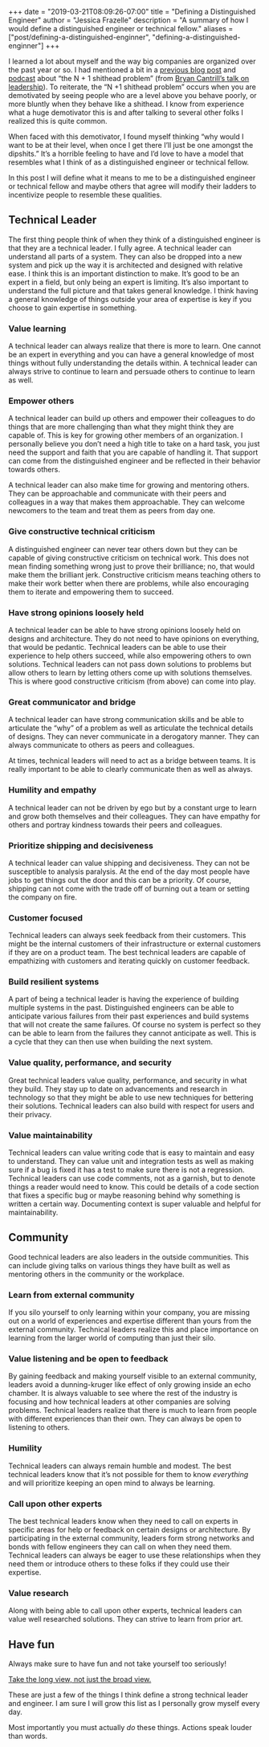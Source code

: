+++
date = "2019-03-21T08:09:26-07:00"
title = "Defining a Distinguished Engineer"
author = "Jessica Frazelle"
description = "A summary of how I would define a distinguished engineer or technical fellow."
aliases = ["post/defining-a-distinguished-enginner", "defining-a-distinguished-enginner"]
+++

I learned a lot about myself and the way big companies are organized over the past year or so. I had mentioned a bit in a [previous blog post](https://blog.jessfraz.com/post/government-medicine-capitalism/) and [podcast](https://weirdtrickmafia.fm/post/pilot/) about “the N + 1 shithead problem” (from [Bryan Cantrill’s talk on leadership](https://www.youtube.com/watch?v=1KeYzjILqDo)). To reiterate, the “N +1 shithead problem” occurs when you are demotivated by seeing people who are a level above you behave poorly, or more bluntly when they behave like a shithead. I know from experience what a huge demotivator this is and after talking to several other folks I realized this is quite common. 

When faced with this demotivator, I found myself thinking “why would I want to be at their level, when once I get there I’ll just be one amongst the dipshits.” It’s a horrible feeling to have and I’d love to have a model that resembles what I think of as a distinguished engineer or technical fellow.

In this post I will define what it means to me to be a distinguished engineer or technical fellow and maybe others that agree will modify their ladders to incentivize people to resemble these qualities.

## Technical Leader

The first thing people think of when they think of a distinguished engineer is that they are a technical leader. I fully agree. A technical leader can understand all parts of a system. They can also be dropped into a new system and pick up the way it is architected and designed with relative ease. I think this is an important distinction to make. It’s good to be an expert in a field, but only being an expert is limiting. It’s also important to understand the full picture and that takes general knowledge. I think having a general knowledge of things outside your area of expertise is key if you choose to gain expertise in something.

### Value learning 

A technical leader can always realize that there is more to learn. One cannot be an expert in everything and you can have a general knowledge of most things without fully understanding the details within. A technical leader can always strive to continue to learn and persuade others to continue to learn as well.

### Empower others

A technical leader can build up others and empower their colleagues to do things that are more challenging than what they might think they are capable of. This is key for growing other members of an organization. I personally believe you don’t need a high title to take on a hard task, you just need the support and faith that you are capable of handling it. That support can come from the distinguished engineer and be reflected in their behavior towards others.

A technical leader can also make time for growing and mentoring others.
They can be approachable and communicate with their peers and colleagues in
a way that makes them approachable. They can welcome newcomers to the team
and treat them as peers from day one.

### Give constructive technical criticism 

A distinguished engineer can never tear others down but they can be capable of giving constructive criticism on technical work. This does not mean finding something wrong just to prove their brilliance; no, that would make them the brilliant jerk. Constructive criticism means teaching others to make their work better when there are problems, while also encouraging them to iterate and empowering them to succeed.

### Have strong opinions loosely held

A technical leader can be able to have strong opinions loosely held on designs and architecture. They do not need to have opinions on everything, that would be pedantic. Technical leaders can be able to use their experience to help others succeed, while also empowering others to own solutions. Technical leaders can not pass down solutions to problems but allow others to learn by letting others come up with solutions themselves. This is where good constructive criticism (from above) can come into play.

### Great communicator and bridge

A technical leader can have strong communication skills and be able to articulate the “why” of a problem as well as articulate the technical details of designs. They can never communicate in a derogatory manner. They can always communicate to others as peers and colleagues. 

At times, technical leaders will need to act as a bridge between teams. It is really important to be able to clearly communicate then as well as always.

### Humility and empathy

A technical leader can not be driven by ego but by a constant urge to learn
and grow both themselves and their colleagues. They can have empathy for
others and portray kindness towards their peers and colleagues.

### Prioritize shipping and decisiveness

A technical leader can value shipping and decisiveness. They can not be susceptible to analysis paralysis. At the end of the day most people have jobs to get things out the door and this can be a priority. Of course, shipping can not come with the trade off of burning out a team or setting the company on fire.

### Customer focused

Technical leaders can always seek feedback from their customers. This might
be the internal customers of their infrastructure or external customers if they
are on a product team. The best technical leaders are capable of empathizing
with customers and iterating quickly on customer feedback.


### Build resilient systems

A part of being a technical leader is having the experience of building
multiple systems in the past. Distinguished engineers can be able to
anticipate various failures from their past experiences and build systems that
will not create the same failures. Of course no system is perfect so they
can be able to learn from the failures they cannot anticipate as well. This
is a cycle that they can then use when building the next system.

### Value quality, performance, and security

Great technical leaders value quality, performance, and security in what they build. They
stay up to date on advancements and research in technology so that they might be able to use
new techniques for bettering their solutions. Technical leaders can also build with respect for users and their privacy.

### Value maintainability

Technical leaders can value writing code that is easy to maintain and easy
to understand. They can value unit and integration tests as well as making
sure if a bug is fixed it has a test to make sure there is not a regression.
Technical leaders can use code comments, not as a garnish, but to denote
things a reader would need to know. This could be details of a code section
that fixes a specific bug or maybe reasoning behind why something is written
a certain way. Documenting context is super valuable and helpful for maintainability.

## Community

Good technical leaders are also leaders in the outside communities. This can include giving talks on various things they have built as well as mentoring others in the community or the workplace. 

### Learn from external community

If you silo yourself to only learning within your company, you are missing out on a world of experiences and expertise different than yours from the external community. Technical leaders realize this and place importance on learning from the larger world of computing than just their silo.

### Value listening and be open to feedback

By gaining feedback and making yourself visible to an external community, leaders avoid a dunning-kruger like effect of only growing inside an echo chamber. It is always valuable to see where the rest of the industry is focusing and how technical leaders at other companies are solving problems. Technical leaders realize that there is much to learn from people with different experiences than their own. They can always be open to listening to others.

### Humility

Technical leaders can always remain humble and modest. The best technical leaders know that it’s not possible for them to know _everything_ and will prioritize keeping an open mind to always be learning.

### Call upon other experts 

The best technical leaders know when they need to call on experts in specific areas for help or feedback on certain designs or architecture. By participating in the external community, leaders form strong networks and bonds with fellow engineers they can call on when they need them. Technical leaders can always be eager to use these relationships when they need them or introduce others to these folks if they could use their expertise.

### Value research

Along with being able to call upon other experts, technical leaders can
value well researched solutions. They can strive to learn from prior art.

## Have fun

Always make sure to have fun and not take yourself too seriously!

[Take the long view, not just the broad view.](https://twitter.com/LeaKissner/status/1109259338265165824)

These are just a few of the things I think define a strong technical leader and engineer. I am sure I will grow this list as I personally grow myself every day.

Most importantly you must actually _do_ these things. Actions speak louder than
words.

